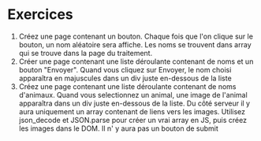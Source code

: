 # Exercices

1. Créez une page contenant un bouton. Chaque fois que l'on clique sur le bouton, un nom aléatoire sera affiche.
   Les noms se trouvent dans array qui se trouve dans la page du traitement. 
2. Créer une page contenant une liste déroulante contenant de noms et un bouton "Envoyer".
   Quand vous cliquez sur Envoyer, le nom choisi apparaîtra en majuscules dans un div juste en-dessous de la liste
3. Créez une page contenant une liste déroulante contenant de noms d'animaux.
   Quand vous selectionnez un animal, une image de l'animal apparaîtra dans un div juste en-dessous de la liste.
   Du côté serveur il y aura uniquement un array contenant de liens vers les images.
   Utilisez json_decode et JSON.parse pour créer un vrai array en JS, puis créez les images dans le DOM.
   Il n' y aura pas un bouton de submit
